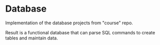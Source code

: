 # Database
Implementation of the database projects from "course" repo.

Result is a functional database that can parse SQL commands to create tables and maintain data.
